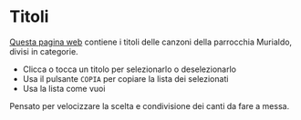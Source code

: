 # Titoli

[Questa pagina web](http://davidbevi.github.io/titoli) contiene i titoli delle canzoni della parrocchia Murialdo, divisi in categorie.

- Clicca o tocca un titolo per selezionarlo o deselezionarlo
- Usa il pulsante `COPIA` per copiare la lista dei selezionati
- Usa la lista come vuoi

Pensato per velocizzare la scelta e condivisione dei canti da fare a messa.
